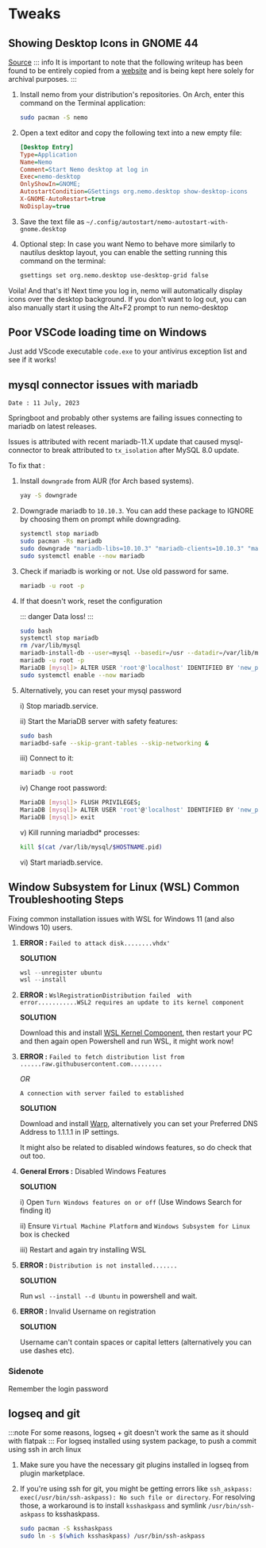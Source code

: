 # Tweaks

## Showing Desktop Icons in GNOME 44

[Source](https://gitlab.gnome.org/GNOME/nautilus/-/issues/158#alternative-solution)
::: info
It is important to note that the following writeup has been found to be entirely copied from a [website](https://gitlab.gnome.org/GNOME/nautilus/-/issues/158#alternative-solution) and is being kept here solely for archival purposes.
:::

1. Install nemo from your distribution's repositories. On Arch, enter this command on the Terminal application:
    ``` bash
    sudo pacman -S nemo
    ```

2. Open a text editor and copy the following text into a new empty file:
    ``` ini
    [Desktop Entry]
    Type=Application
    Name=Nemo
    Comment=Start Nemo desktop at log in
    Exec=nemo-desktop
    OnlyShowIn=GNOME;
    AutostartCondition=GSettings org.nemo.desktop show-desktop-icons
    X-GNOME-AutoRestart=true
    NoDisplay=true
    ```

3. Save the text file as ```~/.config/autostart/nemo-autostart-with-gnome.desktop```


4. Optional step:
    In case you want Nemo to behave more similarly to nautilus desktop layout, you can enable the setting running this command on the terminal:
    ``` bash
    gsettings set org.nemo.desktop use-desktop-grid false
    ```

Voila!
And that's it!
Next time you log in, nemo will automatically display icons over the desktop background.
If you don't want to log out, you can also manually start it using the Alt+F2 prompt to run nemo-desktop

## Poor VSCode loading time on Windows

Just add VScode executable `code.exe` to your antivirus exception list and see if it works!

## mysql connector issues with mariadb

```Date : 11 July, 2023```

Springboot and probably other systems are failing issues connecting to mariadb on latest releases.

Issues is attributed with recent mariadb-11.X update that caused mysql-connector to break attributed to `tx_isolation` after MySQL 8.0 update.

To fix that : 

1. Install `downgrade` from AUR (for Arch based systems).
    
    ``` bash
    yay -S downgrade
    ```

2. Downgrade mariadb to `10.10.3`. You can add these package to IGNORE by choosing them on prompt while downgrading.

    ``` bash
    systemctl stop mariadb
    sudo pacman -Rs mariadb
    sudo downgrade "mariadb-libs=10.10.3" "mariadb-clients=10.10.3" "mariadb=10.10.3"
    sudo systemctl enable --now mariadb
    ```

3. Check if mariadb is working or not. Use old password for same.
    
    ``` bash
    mariadb -u root -p
    ```

4. If that doesn't work, reset the configuration 

    ::: danger
    Data loss!
    :::

    ``` bash
    sudo bash
    systemctl stop mariadb
    rm /var/lib/mysql
    mariadb-install-db --user=mysql --basedir=/usr --datadir=/var/lib/mysql
    mariadb -u root -p
    MariaDB [mysql]> ALTER USER 'root'@'localhost' IDENTIFIED BY 'new_password'; # new_password is your new sql password
    sudo systemctl enable --now mariadb
    ```

5. Alternatively, you can reset your mysql password

    i) Stop mariadb.service.
    
    ii) Start the MariaDB server with safety features:

    ``` bash
    sudo bash
    mariadbd-safe --skip-grant-tables --skip-networking &
    ```

    iii) Connect to it:

    ``` bash
    mariadb -u root
    ```

    iv) Change root password:

    ``` bash
    MariaDB [mysql]> FLUSH PRIVILEGES;
    MariaDB [mysql]> ALTER USER 'root'@'localhost' IDENTIFIED BY 'new_password';
    MariaDB [mysql]> exit
    ```

    v) Kill running mariadbd* processes:

    ``` bash
    kill $(cat /var/lib/mysql/$HOSTNAME.pid)
    ```

    vi) Start mariadb.service.

## Window Subsystem for Linux (WSL) Common Troubleshooting Steps

Fixing common installation issues with WSL for Windows 11 (and also Windows 10) users.

1. **ERROR :** `Failed to attack disk........vhdx'`

    **SOLUTION**

    ``` powershell
    wsl --unregister ubuntu
    wsl --install
    ```

2. **ERROR :** `WslRegistrationDistribution failed  with error...........WSL2 requires an update to its kernel component`

    **SOLUTION**

    Download this and install [WSL Kernel Component](https://wslstorestorage.blob.core.windows.net/wslblob/wsl_update_x64.msi), then restart your PC and then again open Powershell and run WSL, it might work now!

3. **ERROR :** `Failed to fetch distribution list from ......raw.githubusercontent.com.........`
        
    *OR*

    `A connection with server failed to established`
    
    **SOLUTION** 

    Download and install [Warp](https://cloudflarewarp.com/), alternatively you can set your Preferred DNS Address to 1.1.1.1 in IP settings.

    It might also be related to disabled windows features, so do check that out too.

4. **General Errors :** Disabled Windows Features

    **SOLUTION**

    i)  Open `Turn Windows features on or off` (Use Windows Search for finding it)

    ii) Ensure `Virtual Machine Platform` and `Windows Subsystem for Linux` box is checked

    iii) Restart and again try installing WSL

5. **ERROR :** `Distribution is not installed.......`
    
    **SOLUTION**
    
    Run `wsl --install --d Ubuntu` in powershell and wait.

6. **ERROR :** Invalid Username on registration

    **SOLUTION**

    Username can't contain spaces or capital letters (alternatively you can use dashes etc).

### Sidenote

Remember the login password

## logseq and git

:::note
For some reasons, logseq + git doesn't work the same as it should with flatpak
:::
For logseq installed using system package, to push a commit using ssh in arch linux

1. Make sure you have the necessary git plugins installed in logseq from plugin marketplace.

2. If you're using ssh for git, you might be getting errors like `ssh_askpass: exec(/usr/bin/ssh-askpass): No such file or directory`. For resolving those, a workaround is to install `ksshaskpass` and symlink `/usr/bin/ssh-askpass` to ksshaskpass.

    ```bash
    sudo pacman -S ksshaskpass
    sudo ln -s $(which ksshaskpass) /usr/bin/ssh-askpass
    ```